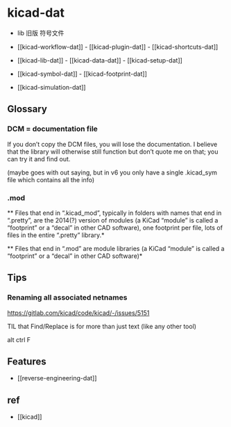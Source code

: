
# kicad-dat

- lib 旧版 符号文件

- [[kicad-workflow-dat]] - [[kicad-plugin-dat]] - [[kicad-shortcuts-dat]]

- [[kicad-lib-dat]] - [[kicad-data-dat]] - [[kicad-setup-dat]]

- [[kicad-symbol-dat]] - [[kicad-footprint-dat]]

- [[kicad-simulation-dat]]




## Glossary

### DCM = documentation file 

If you don’t copy the DCM files, you will lose the documentation. I believe that the library will otherwise still function but don’t quote me on that; you can try it and find out.

(maybe goes with out saying, but in v6 you only have a single .kicad_sym file which contains all the info)

### .mod
** Files that end in “.kicad_mod”, typically in folders with names that end in “.pretty”, are the 2014(?) version of modules (a KiCad “module” is called a “footprint” or a “decal” in other CAD software), one footprint per file, lots of files in the entire “.pretty” library.*

** Files that end in “.mod” are module libraries (a KiCad “module” is called a “footprint” or a “decal” in other CAD software)*


## Tips 

### Renaming all associated netnames

https://gitlab.com/kicad/code/kicad/-/issues/5151

TIL that Find/Replace is for more than just text (like any other tool)

alt ctrl F


## Features 

- [[reverse-engineering-dat]]

## ref 

- [[kicad]] 